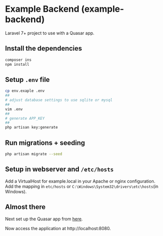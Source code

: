 # Example Backend (example-backend)

Laravel 7+ project to use with a Quasar app.

## Install the dependencies

```bash
composer ins
npm install
```

## Setup `.env` file

```bash
cp env.exaple .env
##
# adjust database settings to use sqlite or mysql
##
vim .env
##
# generate APP_KEY
##
php artisan key:generate
```

## Run migrations + seeding

```bash
php artisan migrate --seed
```

## Setup in webserver and `/etc/hosts`

Add a VirtualHost for example.local in your Apache or nginx configuration.
Add the mapping in `etc/hosts` or `C:\Windows\System32\drivers\etc\hosts`(in Windows).

## Almost there

Next set up the Quasar app from [here](https://github.com/training-yoyosan/example-frontend).

Now access the application at http://localhost:8080.
